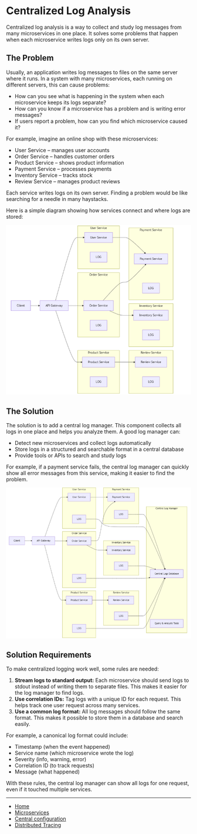 # Centralized Log Analysis

Centralized log analysis is a way to collect and study log messages from many microservices in one place. 
It solves some problems that happen when each microservice writes logs only on its own server.

## The Problem

Usually, an application writes log messages to files on the same server where it runs. In a system with many microservices, 
each running on different servers, this can cause problems:

- How can you see what is happening in the system when each microservice keeps its logs separate?
- How can you know if a microservice has a problem and is writing error messages?
- If users report a problem, how can you find which microservice caused it?

For example, imagine an online shop with these microservices:

- User Service – manages user accounts
- Order Service – handles customer orders
- Product Service – shows product information
- Payment Service – processes payments
- Inventory Service – tracks stock
- Review Service – manages product reviews

Each service writes logs on its own server. Finding a problem would be like searching for a needle in many haystacks.

Here is a simple diagram showing how services connect and where logs are stored:

<p align="center">
    <img src="./assets/img5.png" alt="img5" width="600"/>
</p>

## The Solution

The solution is to add a central log manager. This component collects all logs in one place and helps you analyze them. A good log manager can:
- Detect new microservices and collect logs automatically
- Store logs in a structured and searchable format in a central database
- Provide tools or APIs to search and study logs

For example, if a payment service fails, the central log manager can quickly show all error messages from this service, making it easier to find the problem.

<p align="center">
    <img src="./assets/img6.png" alt="img6" width="600"/>
</p>


## Solution Requirements

To make centralized logging work well, some rules are needed:

1. **Stream logs to standard output:** Each microservice should send logs to stdout instead of writing them to separate files. 
    This makes it easier for the log manager to find logs.
2. **Use correlation IDs:** Tag logs with a unique ID for each request. This helps track one user request across many services.
3. **Use a common log format:** All log messages should follow the same format. This makes it possible to store them in a database and search easily.

For example, a canonical log format could include:

- Timestamp (when the event happened)
- Service name (which microservice wrote the log)
- Severity (info, warning, error)
- Correlation ID (to track requests)
- Message (what happened)

With these rules, the central log manager can show all logs for one request, even if it touched multiple services.

---

- [Home](./../../README.md)
- [Microservices](./../tutorials.md)
- [Central configuration](./5_Centralized_Log_Analysis.md)
- [Distributed Tracing](./6_Distributed_Tracing.md)